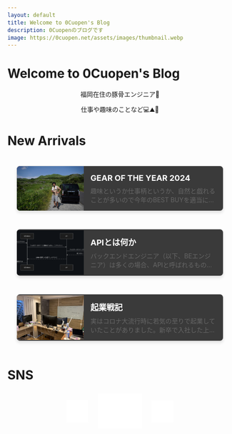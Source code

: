 ```yaml
---
layout: default
title: Welcome to 0Cuopen's Blog
description: 0Cuopenのブログです
image: https://0cuopen.net/assets/images/thumbnail.webp
---
```


# Welcome to 0Cuopen's Blog

福岡在住の豚骨エンジニア🍜

仕事や趣味のことなど💻⛰️🎣

# New Arrivals

<div class="blog-container">
    <a href="gear_of_the_year_2024" class="blog-horizontal-card">
        <img src="assets/images/n_box.JPG" alt="Blog Thumbnail" class="blog-thumbnail">
        <div class="blog-content">
            <h3 class="blog-title">GEAR OF THE YEAR 2024</h3>
            <p class="blog-description">趣味というか仕事柄というか、自然と戯れることが多いので今年のBEST BUYを適当に書いていきます。</p>
        </div>
    </a>
</div>
<div class="blog-container">
    <a href="what_is_api" class="blog-horizontal-card">
        <img src="assets/images/api_sequence.png" alt="Blog Thumbnail" class="blog-thumbnail">
        <div class="blog-content">
            <h3 class="blog-title">APIとは何か</h3>
            <p class="blog-description">バックエンドエンジニア（以下、BEエンジニア）は多くの場合、APIと呼ばれるものを作っています。例えば「iOSエンジニアです」と言われたら</p>
        </div>
    </a>
</div>
<div class="blog-container">
    <a href="my_startup_failure_story" class="blog-horizontal-card">
        <img src="assets/images/nagano_office.JPG" alt="Blog Thumbnail" class="blog-thumbnail">
        <div class="blog-content">
            <h3 class="blog-title">起業戦記</h3>
            <p class="blog-description">実はコロナ大流行時に若気の至りで起業していたことがありました。新卒で入社した上場企業を1年足らずで退職しスキルも実績もない</p>
        </div>
    </a>
</div>

# SNS

<div class="sns-links">
    <a href="https://x.com/0Cuopen" target="_blank" class="sns-link twitter">
        <img src="assets/images/logo/x_white.png" class="sns-logo">
    </a>
    <a href="https://www.wantedly.com/id/hiraku_endo" target="_blank" class="sns-link wantedly">
        <img src="assets/images/logo/wantedly_white.png" class="sns-logo">
    </a>
    <a href="https://github.com/0Cuopen" target="_blank" class="sns-link github">
        <img src="assets/images/logo/github_white.png" class="sns-logo">
    </a>
</div>

<style>
p {
    text-align: center;
}

.blog-container {
    display: flex;
    justify-content: center;
    align-items: center;
    padding: 20px;
}

.blog-horizontal-card {
    display: flex;
    align-items: center;
    text-decoration: none;
    background-color: #3a3a3a;
    border: 1px solid #ddd;
    border-radius: 8px;
    box-shadow: 0 4px 6px rgba(0, 0, 0, 0.1);
    overflow: hidden;
    transition: transform 0.3s, box-shadow 0.3s;
    max-width: 600px;
    width: 100%;
}

.blog-horizontal-card:hover {
    transform: translateY(-3px);
    box-shadow: 0 6px 12px rgba(0, 0, 0, 0.2);
}

.blog-thumbnail {
    width: 150px;
    height: 100px;
    object-fit: cover;
    flex-shrink: 0;
}

.blog-content {
    padding: 15px;
    flex: 1;
}

.blog-title {
    margin: 0 0 8px;
    font-size: 18px;
    color: #fff;
}

.blog-description {
    margin: 0;
    font-size: 14px;
    color: #666;
    display: -webkit-box;
    -webkit-box-orient: vertical;
    overflow: hidden;
    -webkit-line-clamp: 2;
    text-align: left;
}

.sns-links {
    display: flex;
    justify-content: center;
    align-items: center;
    gap: 20px;
}

.sns-link {
    width: 50px;
    height: 50px;
    display: flex;
    justify-content: center;
    align-items: center;
    transition: background-color 0.3s ease-in-out;
    overflow: hidden;
}

.sns-logo {
    max-width: 100%;
    max-height: 100%;
    object-fit: contain;
    transition: opacity 0.3s ease-in-out;
}

.sns-link.twitter:hover .sns-logo {
    content: url("assets/images/logo/x_black.png");
}

.sns-link.github:hover .sns-logo {
    content: url("assets/images/logo/github_black.png");
}

.sns-link.wantedly:hover .sns-logo {
    content: url("assets/images/logo/wantedly_black.png");
}

.sns-link.wantedly {
    width: 100px;
    height: 90px;
}
</style>
